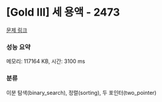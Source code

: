 # [Gold III] 세 용액 - 2473 

[문제 링크](https://www.acmicpc.net/problem/2473) 

### 성능 요약

메모리: 117164 KB, 시간: 3100 ms

### 분류

이분 탐색(binary_search), 정렬(sorting), 두 포인터(two_pointer)


